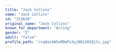 ```yaml
---
title: "Jack Collins"
name: "Jack Collins"
id: "153628"
original_name: "Jack Collins"
known_for_department: "Acting"
gender: "2"
adult: "false"
profile_path: "/cq0ai4W5uMDmPs3yjN61VO2Qjti.jpg"
---
```

